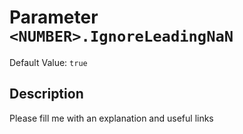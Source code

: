 # Parameter `<NUMBER>.IgnoreLeadingNaN`
Default Value: `true`





## Description
Please fill me with an explanation and useful links


